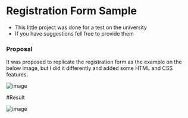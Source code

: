 # Registration Form Sample

- This little project was done for a test on the university
- If you have suggestions fell free to provide them

### Proposal

It was proposed to replicate the registration form as the example on the below image, but I did it differently and added some HTML and CSS features.

![image](https://user-images.githubusercontent.com/70290145/110566957-833a1580-812f-11eb-9f31-fbf933836751.png)

#Result

![image](https://user-images.githubusercontent.com/70290145/110567149-d01dec00-812f-11eb-9c41-bb2d755ec83f.png)

